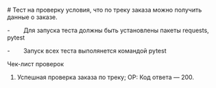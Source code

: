 ﻿\# Тест на проверку условия, что по треку заказа можно получить данные о заказе.

\-        Для запуска теста должны быть установлены пакеты requests, pytest

\-        Запуск всех теста выполянется командой pytest



Чек-лист проверок

1. Успешная проверка заказа по треку; ОР: Код ответа — 200.
